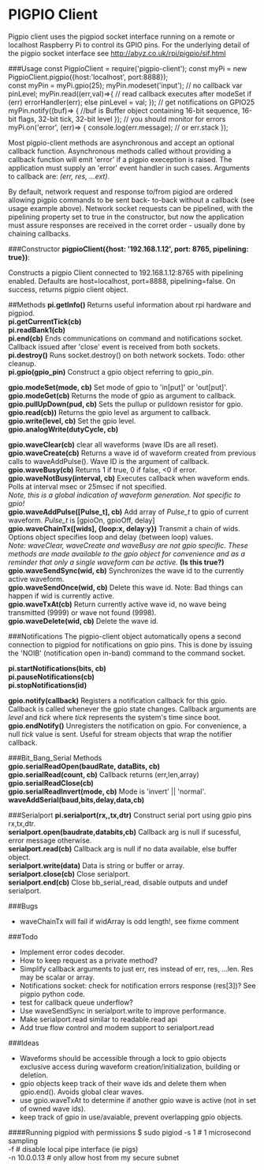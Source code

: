 # PIGPIO Client
Pigpio client uses the pigpiod socket interface running on a remote or localhost
Raspberry Pi to control its GPIO pins.  For the underlying detail of the pigpio 
socket interface see http://abyz.co.uk/rpi/pigpio/sif.html

###Usage
	const PigpioClient = require('pigpio-client');
	const myPi = new PigpioClient.pigpio({host:'localhost', port:8888});  
	const myPin = myPi.gpio(25);
	myPin.modeset('input'); // no callback
	var pinLevel;
	myPin.read((err,val)=>{ // read callback executes after modeSet
		if (err) errorHandler(err);
		else pinLevel = val;
	});
	// get notifications on GPIO25
	myPin.notify((buf)=> {
		//buf is Buffer object containing 16-bit sequence, 16-bit flags, 32-bit tick, 32-bit level
	});
	// you should monitor for errors
	myPi.on('error', (err)=> {
		console.log(err.message); // or err.stack
	});

Most pigpio-client methods are asynchronous and accept an optional callback function.  Asynchronous
methods called without providing a callback function will emit 'error' if a pigpio exeception is raised.
The application must supply an 'error' event handler in such cases.	Arguments to callback are: *(err, res, ...ext)*.

By default, network request and response to/from pigiod are ordered allowing pigpio commands to be sent back-
to-back without a callback (see usage example above).  Network socket requests can be pipelined, with the
pipelining property set to true in the constructor, but now the application must assure responses are received
in the corret order - usually done by chaining callbacks.

###Constructor
**pigpioClient({host: '192.168.1.12', port: 8765, pipelining: true})**:

Constructs a pigpio 
Client connected to 192.168.1.12:8765 with pipelining enabled.
Defaults are host=localhost, port=8888, pipelining=false.  On success,
returns pigpio client object.



##Methods
**pi.getInfo()**  Returns useful information about rpi hardware and pigpiod.  
**pi.getCurrentTick(cb)**  
**pi.readBank1(cb)**  
**pi.end(cb)**	Ends communications on command and notifications socket.  Callback issued after 'close' event is
received from both sockets.  
**pi.destroy()**  Runs socket.destroy() on both network sockets.  Todo: other cleanup.  
**pi.gpio(gpio_pin)** Construct a gpio object referring to gpio_pin.

**gpio.modeSet(mode, cb)**  Set mode of gpio to 'in[put]' or 'out[put]'.  
**gpio.modeGet(cb)**  Returns the mode of gpio as argument to callback.  
**gpio.pullUpDown(pud, cb)**  Sets the pullup or pulldown resistor for gpio.  
**gpio.read(cb))**  Returns the gpio level as argument to callback.  
**gpio.write(level, cb)**  Set the gpio level.  
**gpio.analogWrite(dutyCycle, cb)**  

**gpio.waveClear(cb)** clear all waveforms (wave IDs are all reset).  
**gpio.waveCreate(cb)** Returns a wave id of waveform created from previous calls to waveAddPulse().  Wave ID is the argument of callback.  
**gpio.waveBusy(cb)**  Returns 1 if true, 0 if false, <0 if error.  
**gpio.waveNotBusy(interval, cb)**  Executes callback when waveform ends.  Polls at interval msec or 25msec if not specified.  
*Note, this is a global indication of waveform generation.  Not specific to gpio!*  
**gpio.waveAddPulse([Pulse_t], cb)** Add array of *Pulse_t* to gpio of current waveform.  *Pulse_t* is [gpioOn, gpioOff, delay]  
**gpio.waveChainTx([wids], {loop:x, delay:y})** Transmit a chain of wids.  Options object specifies loop and delay (between loop) values.  
*Note:  waveClear, waveCreate and waveBusy are not gpio specific.  These methods are made available to the gpio object for convenience and as a reminder that only a single waveform can be active.*  **(Is this true?)**  
**gpio.waveSendSync(wid, cb)**  Synchronizes the wave id to the currently active waveform.  
**gpio.waveSendOnce(wid, cb)**  Delete this wave id.  Note: Bad things can happen if wid is currently active.  
**gpio.waveTxAt(cb)**  Return currently active wave id, no wave being transmitted (9999) or wave not found (9998).  
**gpio.waveDelete(wid, cb)**  Delete the wave id.

###Notifications
The pigpio-client object automatically opens a second connection to pigpiod for notifications on gpio pins.
This is done by issuing the 'NOIB' (notification open in-band) command to the command socket.

**pi.startNotifications(bits, cb)**  
**pi.pauseNotifications(cb)**  
**pi.stopNotifications(id)**  

**gpio.notify(callback)** Registers a notification callback for this gpio.  Callback is called whenever the gpio state changes.  Callback arguments are *level* and *tick* where *tick* represents the system's time since boot.  
**gpio.endNotify()**  Unregisters the notification on gpio. For convenience, a null *tick* value is sent.  Useful for stream objects that wrap the notifier callback.  

###Bit\_Bang\_Serial Methods  
**gpio.serialReadOpen(baudRate, dataBits, cb)**   
**gpio.serialRead(count, cb)**  Callback returns (err,len,array)  
**gpio.serialReadClose(cb)**  
**gpio.serialReadInvert(mode, cb)**  Mode is 'invert' || 'normal'.  
**waveAddSerial(baud,bits,delay,data,cb)**  

###Serialport
**pi.serialport(rx,,tx,dtr)**  Construct serial port using gpio pins rx,tx,dtr.  
**serialport.open(baudrate,databits,cb)**  Callback arg is null if sucessful, error message otherwise.  
**serialport.read(cb)**  Callback arg is null if no data available, else buffer object.  
**serialport.write(data)**  Data is string or buffer or array.  
**serialport.close(cb)**  Close serialport.  
**serialport.end(cb)**  Close bb_serial_read, disable outputs and undef serialport.  

###Bugs
- waveChainTx will fail if widArray is odd length!, see fixme comment

###Todo
- Implement error codes decoder.
- How to keep request as a private method?
- Simplify callback arguments to just err, res instead of err, res, ...len.  Res may be scalar or array.
- Notifications socket: check for notification errors response (res[3])?  See pigpio python code.
- test for callback queue underflow?
- Use waveSendSync in serialport.write to improve performance.
- Make serialport.read similar to readable.read api
- Add true flow control and modem support to serialport.read

###Ideas
- Waveforms should be accessible through a lock to gpio objects exclusive access during waveform creation/initialization, building or deletion.
- gpio objects keep track of their wave ids and delete them when gpio.end().  Avoids global clear waves.
- use gpio.waveTxAt to determine if another gpio wave is active (not in set of owned wave ids).
- keep track of gpio in use/avaiable, prevent overlapping gpio objects.

####Running pigpiod with permissions
	$ sudo pigiod -s 1 # 1 microsecond sampling\
			-f # disable local pipe interface (ie pigs)\
			-n 10.0.0.13 # only allow host from my secure subnet
